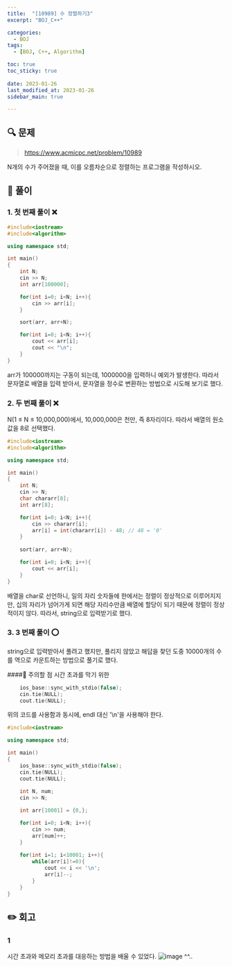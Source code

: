 ```yaml
---
title:  "[10989] 수 정렬하기3"
excerpt: "BOJ_C++"

categories:
  - BOJ
tags:
  - [BOJ, C++, Algorithm]

toc: true
toc_sticky: true
 
date: 2023-01-26
last_modified_at: 2023-01-26
sidebar_main: true

---
```

<!--
문제 🔍
풀이 🎯 ⭕ ❌
주의할 점 🚨
짚고갈 점 ✏️
기타 🔥🌝🪐🔔
-->
## 🔍 문제
> <https://www.acmicpc.net/problem/10989>
<div class="notice" markdown="1">
N개의 수가 주어졌을 때, 이를 오름차순으로 정렬하는 프로그램을 작성하시오.
</div>

## 🎯 풀이
### 1. 첫 번째 풀이 ❌
```cpp
#include<iostream>
#include<algorithm>

using namespace std;

int main()
{
    int N;
    cin >> N;
    int arr[100000];

    for(int i=0; i<N; i++){
        cin >> arr[i];
    }

    sort(arr, arr+N);

    for(int i=0; i<N; i++){
        cout << arr[i];
        cout << "\n";
    }
}
```
arr가 100000까지는 구동이 되는데, 1000000을 입력하니 예외가 발생한다.
따라서 문자열로 배열을 입력 받아서, 문자열을 정수로 변환하는 방법으로 시도해 보기로 했다.
### 2. 두 번째 풀이 ❌
N(1 ≤ N ≤ 10,000,000)에서, 10,000,000은 천만, 즉 8자리이다.
따라서 배열의 원소값을 8로 선택했다.
```cpp
#include<iostream>
#include<algorithm>

using namespace std;

int main()
{
    int N;
    cin >> N;
    char chararr[8];
    int arr[8];

    for(int i=0; i<N; i++){
        cin >> chararr[i];
        arr[i] = int(chararr[i]) - 48; // 48 = '0'
    }
    
    sort(arr, arr+N);

    for(int i=0; i<N; i++){
        cout << arr[i];
    }
}
```
배열을 char로 선언하니, 일의 자리 숫자들에 한에서는 정렬이 정상적으로 이루어지지만,
십의 자리가 넘어가게 되면 해당 자리수만큼 배열에 할당이 되기 때문에 정렬이 정상적이지 않다.
따라서, string으로 입력받기로 했다.

### 3. 3 번째 풀이 ⭕
string으로 입력받아서 풀려고 했지만, 풀리지 않았고 해답을 찾던 도중
10000개의 수를 역으로 카운트하는 방법으로 풀기로 했다.

####🚨 주의할 점
시간 초과를 막기 위한
```cpp
    ios_base::sync_with_stdio(false);
    cin.tie(NULL);
    cout.tie(NULL);
```
위의 코드를 사용함과 동시에, 
endl 대신 '\n'을 사용해야 한다.

```cpp
#include<iostream>

using namespace std;

int main()
{
    ios_base::sync_with_stdio(false);
    cin.tie(NULL);
    cout.tie(NULL);
    
    int N, num;
    cin >> N;

    int arr[10001] = {0,};

    for(int i=0; i<N; i++){
        cin >> num;
        arr[num]++;
    }
    
    for(int i=1; i<10001; i++){
        while(arr[i]!=0){
            cout << i << '\n';
            arr[i]--;   
        }
    }
}
```
## ✏️ 회고
### 1
시간 초과와 메모리 초과를 대응하는 방법을 배울 수 있었다.
![image](https://user-images.githubusercontent.com/114065532/214791649-a173b83e-4c6d-49c8-baf1-d8b99c3c33fc.png)
^^..